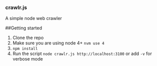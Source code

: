 ### crawlr.js

A simple node web crawler

##Getting started

1. Clone the repo
2. Make sure you are using node 4+ `nvm use 4`
3. `npm install`
4. Run the script `node crawlr.js http://localhost:3100` or add `-v` for verbose mode